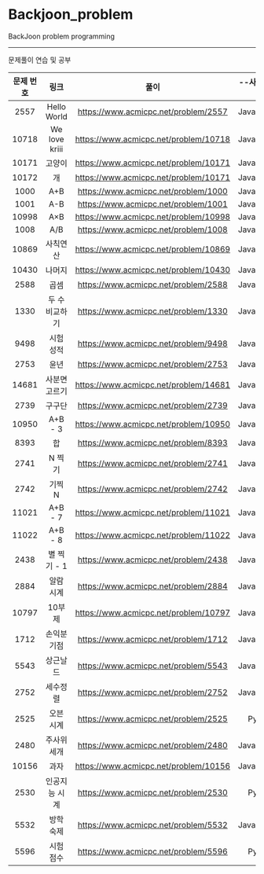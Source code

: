 # Backjoon_problem
BackJoon problem programming
<hr>
문제풀이 연습 및 공부  <br>

| 문제 번호 |                     링크                      |                             풀이                             | --사용언어--|
| :-------: | :-------------------------------------------: | :----------------------------------------------------------: | :-------:|
|2557|Hello World|https://www.acmicpc.net/problem/2557|Java,Python|
|10718|We love kriii|https://www.acmicpc.net/problem/10718|Java,Python|
|10171|고양이|https://www.acmicpc.net/problem/10171|Java,Python|
|10172|개|https://www.acmicpc.net/problem/10171|Java,Python|
|1000|	A+B|https://www.acmicpc.net/problem/1000|Java,Python|
|1001|	A-B|https://www.acmicpc.net/problem/1001|Java,Python|
|10998|	A×B|https://www.acmicpc.net/problem/10998|Java,Python|
|1008|	A/B|https://www.acmicpc.net/problem/1008|Java,Python|
|10869|	사칙연산|https://www.acmicpc.net/problem/10869|Java,Python|
|10430|	나머지|https://www.acmicpc.net/problem/10430|Java,Python|
|2588|곱셈|https://www.acmicpc.net/problem/2588|Java,Python|
|1330|두 수 비교하기|https://www.acmicpc.net/problem/1330|Java,Python|
|9498|시험 성적|https://www.acmicpc.net/problem/9498|Java,Python|
|2753|	윤년|https://www.acmicpc.net/problem/2753|Java,Python|
|14681|	사분면 고르기|https://www.acmicpc.net/problem/14681|Java,Python|
|2739|구구단|https://www.acmicpc.net/problem/2739|Java,Python|
|10950|A+B - 3|https://www.acmicpc.net/problem/10950|Java,Python|
|8393|합|https://www.acmicpc.net/problem/8393|Java,Python|
|2741|N 찍기|https://www.acmicpc.net/problem/2741|Java,Python|
|2742	|	기찍 N|https://www.acmicpc.net/problem/2742|Java,Python|
|11021|A+B - 7|https://www.acmicpc.net/problem/11021|Java,Python|
|11022|	A+B - 8|https://www.acmicpc.net/problem/11022|Java,Python|
|2438|별 찍기 - 1|https://www.acmicpc.net/problem/2438|Java,Python|
|2884|알람 시계|https://www.acmicpc.net/problem/2884|Java,Python|
|10797|10부제|https://www.acmicpc.net/problem/10797|Java,Python|
|1712|손익분기점|https://www.acmicpc.net/problem/1712|Java,Python|
|5543|상근날드|https://www.acmicpc.net/problem/5543|Java,Python|
|2752|세수정렬|https://www.acmicpc.net/problem/2752|Java,Python|
|2525|오븐 시계|https://www.acmicpc.net/problem/2525|Python|
|2480|주사위 세개|https://www.acmicpc.net/problem/2480|Java,Python|
|10156|과자|https://www.acmicpc.net/problem/10156|Java,Python|
|2530|인공지능 시계|https://www.acmicpc.net/problem/2530|Python|
|5532|방학 숙제|https://www.acmicpc.net/problem/5532|Java,Python|
|5596|시험 점수|https://www.acmicpc.net/problem/5596|Python|


